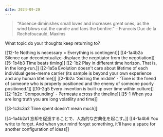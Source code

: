 ```yaml
---
date: 2024-09-20
---
```

> “Absence diminishes small loves and increases great ones, as the wind blows out the candle and fans the bonfire.” – Francois Duc de la Rochefoucauld, Maxims

What topic do your thoughts keep returning to?

[[12-1e Nothing is necessary = Everything is contingent]]
[[4-1a4b2a Silence can decontextualize-displace the negotiator from the negotiation]]
[[5-1b4b3 Time beats timing]]
[[2-1b2 Play in different time horizon. That is, in the long-run.]]
[[2-1a5a Evolution doesn't care about lifetime of each individual gene-meme carrier (its sample is beyond your own experience and any human lifetime)]]
[[2-1b2a 'Seizing the middle' - 'Time is the friend of someone who is properly positioned and the enemy of someone poorly positioned.']]
[[10-2g5 Every invention is built up over time within culture]]
[[2-1b2c 'Compounding' - Permeate across the timeline]]
[[5-1 When you are long truth you are long volatility and time]]

[[3-1c3c3a2 Time spent doesn't mean much]]

[[4-1a4b2a1 忘却を促進することで、人為的な古典化を起こす。]]
	[[4-1a4b6 You write to forget. And when your mind forget something, it’ll have a space for another configuration of ideas]]